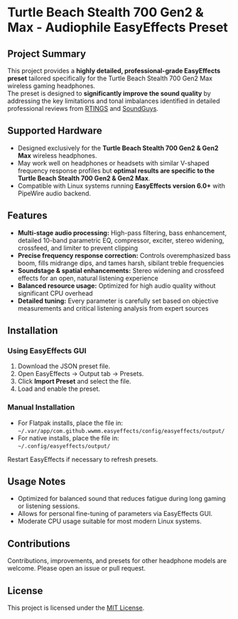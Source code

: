 # Turtle Beach Stealth 700 Gen2 & Max - Audiophile EasyEffects Preset

## Project Summary
This project provides a **highly detailed, professional-grade EasyEffects preset** tailored specifically for the Turtle Beach Stealth 700 Gen2 Max wireless gaming headphones.  
The preset is designed to **significantly improve the sound quality** by addressing the key limitations and tonal imbalances identified in detailed professional reviews from [RTINGS](https://www.rtings.com/headphones/reviews/turtle-beach/stealth-700-gen-2-wireless) and [SoundGuys](https://www.soundguys.com/turtle-beach-stealth-700-gen-2-max-review-73902/).

## Supported Hardware
- Designed exclusively for the **Turtle Beach Stealth 700 Gen2 & Gen2 Max** wireless headphones.
- May work well on headphones or headsets with similar V-shaped frequency response profiles but **optimal results are specific to the Turtle Beach Stealth 700 Gen2 & Gen2 Max**.
- Compatible with Linux systems running **EasyEffects version 6.0+** with PipeWire audio backend.

## Features
- **Multi-stage audio processing:** High-pass filtering, bass enhancement, detailed 10-band parametric EQ, compressor, exciter, stereo widening, crossfeed, and limiter to prevent clipping  
- **Precise frequency response correction:** Controls overemphasized bass boom, fills midrange dips, and tames harsh, sibilant treble frequencies  
- **Soundstage & spatial enhancements:** Stereo widening and crossfeed effects for an open, natural listening experience  
- **Balanced resource usage:** Optimized for high audio quality without significant CPU overhead  
- **Detailed tuning:** Every parameter is carefully set based on objective measurements and critical listening analysis from expert sources  

## Installation

### Using EasyEffects GUI
1. Download the JSON preset file.
2. Open EasyEffects → Output tab → Presets.
3. Click **Import Preset** and select the file.
4. Load and enable the preset.

### Manual Installation
- For Flatpak installs, place the file in:  
  `~/.var/app/com.github.wwmm.easyeffects/config/easyeffects/output/`
- For native installs, place the file in:  
  `~/.config/easyeffects/output/`

Restart EasyEffects if necessary to refresh presets.

## Usage Notes
- Optimized for balanced sound that reduces fatigue during long gaming or listening sessions.
- Allows for personal fine-tuning of parameters via EasyEffects GUI.
- Moderate CPU usage suitable for most modern Linux systems.

## Contributions
Contributions, improvements, and presets for other headphone models are welcome. Please open an issue or pull request.

## License
This project is licensed under the [MIT License](LICENSE).

